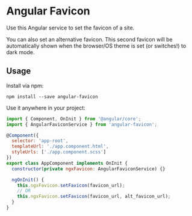 # Angular Favicon

Use this Angular service to set the favicon of a site. 

You can also set an alternative favicon. This second favicon will be automatically shown when the browser/OS theme is set (or switches!) to dark mode.

## Usage

Install via npm:
```shell
npm install --save angular-favicon
```

Use it anywhere in your project:
```js
import { Component, OnInit } from '@angular/core';
import { AngularFaviconService } from 'angular-favicon';

@Component({
  selector: 'app-root',
  templateUrl: './app.component.html',
  styleUrls: ['./app.component.scss']
})
export class AppComponent implements OnInit {
  constructor(private ngxFavicon: AngularFaviconService) {}

  ngOnInit() {
    this.ngxFavicon.setFavicon(favicon_url);
    // OR 
    this.ngxFavicon.setFavicon(favicon_url, alt_favicon_url);
  }
}

```
